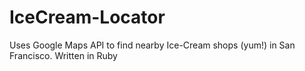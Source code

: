 IceCream-Locator
================

Uses Google Maps API to find nearby Ice-Cream shops (yum!) in San Francisco. Written in Ruby
